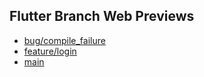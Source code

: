 ## Flutter Branch Web Previews

- [bug/compile_failure](./bug/compile_failure/)
- [feature/login](./feature/login/)
- [main](./main/)
